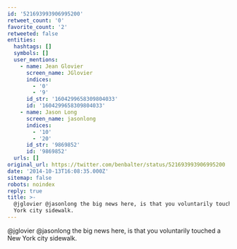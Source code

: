 ```yaml
---
id: '521693993906995200'
retweet_count: '0'
favorite_count: '2'
retweeted: false
entities:
  hashtags: []
  symbols: []
  user_mentions:
    - name: Jean Glovier
      screen_name: JGlovier
      indices:
        - '0'
        - '9'
      id_str: '1604299658309804033'
      id: '1604299658309804033'
    - name: Jason Long
      screen_name: jasonlong
      indices:
        - '10'
        - '20'
      id_str: '9869852'
      id: '9869852'
  urls: []
original_url: https://twitter.com/benbalter/status/521693993906995200
date: '2014-10-13T16:08:35.000Z'
sitemap: false
robots: noindex
reply: true
title: >-
  @jglovier @jasonlong the big news here, is that you voluntarily touched a New
  York city sidewalk.
---
```


@jglovier @jasonlong the big news here, is that you voluntarily touched a New York city sidewalk.